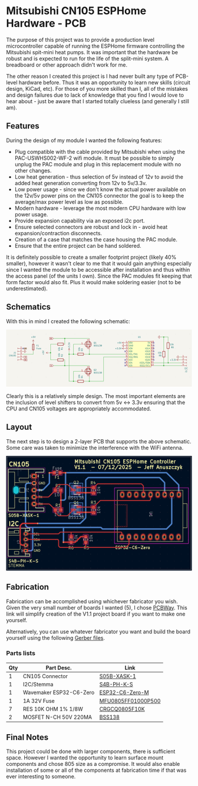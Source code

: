 # Mitsubishi CN105 ESPHome Hardware - PCB

The purpose of this project was to provide a production level microcontroller capable of running the ESPHome firmware controlling the Mitsubishi spit-mini heat pumps.  It was important that the hardware be robust and is expected to run for the life of the split-mini system.  A breadboard or other approach didn't work for me.

The other reason I created this project is I had never built any type of PCB-level hardware before.  Thus it was an opportunity to learn new skills (circuit design, KiCad, etc).  For those of you more skilled than I, all of the mistakes and design failures due to lack of knowledge that you find I would love to hear about - just be aware that I started totally clueless (and generally I still am).  

## Features
During the design of my module I wanted the following features:

 - Plug compatible with the cable provided by Mitsubishi when using the PAC-USWHS002-WF-2 wifi module.  It must be possible to simply unplug the PAC module and plug in this replacement module with no other changes.
 - Low heat generation - thus selection of 5v instead of 12v to avoid the added heat generation converting from 12v to 5v/3.3v.
 - Low power usage - since we don't know the actual power available on the 12v/5v power pins on the CN105 connector the goal is to keep the average/max power level as low as possible.
 - Modern hardware - leverage the most modern CPU hardware with low power usage.
 - Provide expansion capability via an exposed i2c port.
 - Ensure selected connectors are robust and lock in - avoid heat expansion/contraction disconnects.
 - Creation of a case that matches the case housing the PAC module.
 - Ensure that the entire project can be hand soldered.

It is definitely possible to create a smaller footprint project (likely 40% smaller), however it wasn't clear to me that it would gain anything especially since I wanted the module to be accessible after installation and thus within the access panel (of the units I own).  Since the PAC modules fit keeping that form factor would also fit.  Plus it would make soldering easier (not to be underestimated).

## Schematics
With this in mind I created the following schematic:

![PCB Schematic Diagram](/images/PCB-schematic.png)

Clearly this is a relatively simple design.  The most important elements are the inclusion of level shifters to convert from 5v <-> 3.3v ensuring that the CPU and CN105 voltages are appropriately accommodated.

## Layout

The next step is to design a 2-layer PCB that supports the above schematic.  Some care was taken to minimize the interference with the WiFi antenna.

![PCB Layout Diagram](/images/PCB-layout.png)

## Fabrication
Fabrication can be accomplished using whichever fabricator you wish.  Given the very small number of boards I wanted (5), I chose [PCBWay](https://www.pcbway.com/project/shareproject/Mitsubishi_ESPHome_CN105_Microcontroller_kicad_pcb_b5b72995.html).  This link will simplify creation of the V1.1 project board if you want to make one yourself. 

Alternatively, you can use whatever fabricator you want and build the board yourself using the following [Gerber files](/pcb_assembly/gerber).

### Parts lists
|Qty|Part Desc.|Link|
|--|--|--|
| 1 | CN105 Connector | [S05B-XASK-1](https://www.digikey.com/en/products/detail/jst-sales-america-inc/S05B-XASK-1/9951644) |
| 1 | I2C/Stemma | [S4B-PH-K-S](https://www.digikey.com/en/products/detail/jst-sales-america-inc/S4B-PH-K-S/926628) |
| 1 | Wavemaker ESP32-C6-Zero | [ESP32-C6-Zero-M](https://www.amazon.com/dp/B0D1K19W2Y?ref_=ppx_hzsearch_conn_dt_b_fed_asin_title_1) |
| 1 | 1A 32V Fuse | [MFU0805FF01000P500](https://www.digikey.com/en/products/detail/vishay-beyschlag-draloric-bc-components/MFU0805FF01000P500/1202619) |
| 7 | RES 10K OHM 1% 1/8W | [CRGCQ0805F10K](https://www.digikey.com/en/products/detail/te-connectivity-passive-product/CRGCQ0805F10K/8576363) |
| 2 | MOSFET N-CH 50V 220MA | [BSS138](https://www.digikey.com/en/products/detail/onsemi/BSS138/244210) |

## Final Notes

This project could be done with larger components, there is sufficient space.  However I wanted the opportunity to learn surface mount components and chose 805 size as a compromise.  It would also enable installation of some or all of the components at fabrication time if that was ever interesting to someone.


